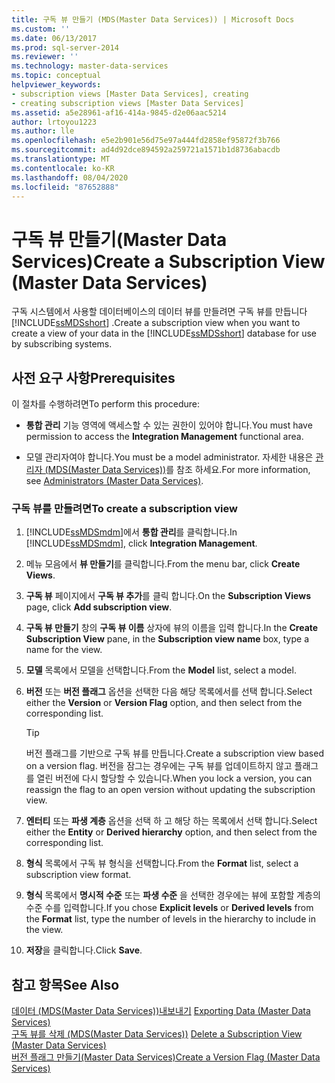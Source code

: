 ```yaml
---
title: 구독 뷰 만들기 (MDS(Master Data Services)) | Microsoft Docs
ms.custom: ''
ms.date: 06/13/2017
ms.prod: sql-server-2014
ms.reviewer: ''
ms.technology: master-data-services
ms.topic: conceptual
helpviewer_keywords:
- subscription views [Master Data Services], creating
- creating subscription views [Master Data Services]
ms.assetid: a5e28961-af16-414a-9845-d2e06aac5214
author: lrtoyou1223
ms.author: lle
ms.openlocfilehash: e5e2b901e56d75e97a444fd2858ef95872f3b766
ms.sourcegitcommit: ad4d92dce894592a259721a1571b1d8736abacdb
ms.translationtype: MT
ms.contentlocale: ko-KR
ms.lasthandoff: 08/04/2020
ms.locfileid: "87652888"
---
```

# <a name="create-a-subscription-view-master-data-services"></a><span data-ttu-id="f8031-102">구독 뷰 만들기(Master Data Services)</span><span class="sxs-lookup"><span data-stu-id="f8031-102">Create a Subscription View (Master Data Services)</span></span>
  <span data-ttu-id="f8031-103">구독 시스템에서 사용할 데이터베이스의 데이터 뷰를 만들려면 구독 뷰를 만듭니다 [!INCLUDE[ssMDSshort](../includes/ssmdsshort-md.md)] .</span><span class="sxs-lookup"><span data-stu-id="f8031-103">Create a subscription view when you want to create a view of your data in the [!INCLUDE[ssMDSshort](../includes/ssmdsshort-md.md)] database for use by subscribing systems.</span></span>  
  
## <a name="prerequisites"></a><span data-ttu-id="f8031-104">사전 요구 사항</span><span class="sxs-lookup"><span data-stu-id="f8031-104">Prerequisites</span></span>  
 <span data-ttu-id="f8031-105">이 절차를 수행하려면</span><span class="sxs-lookup"><span data-stu-id="f8031-105">To perform this procedure:</span></span>  
  
-   <span data-ttu-id="f8031-106">**통합 관리** 기능 영역에 액세스할 수 있는 권한이 있어야 합니다.</span><span class="sxs-lookup"><span data-stu-id="f8031-106">You must have permission to access the **Integration Management** functional area.</span></span>  
  
-   <span data-ttu-id="f8031-107">모델 관리자여야 합니다.</span><span class="sxs-lookup"><span data-stu-id="f8031-107">You must be a model administrator.</span></span> <span data-ttu-id="f8031-108">자세한 내용은 [관리자 &#40;MDS(Master Data Services)&#41;](administrators-master-data-services.md)를 참조 하세요.</span><span class="sxs-lookup"><span data-stu-id="f8031-108">For more information, see [Administrators &#40;Master Data Services&#41;](administrators-master-data-services.md).</span></span>  
  
### <a name="to-create-a-subscription-view"></a><span data-ttu-id="f8031-109">구독 뷰를 만들려면</span><span class="sxs-lookup"><span data-stu-id="f8031-109">To create a subscription view</span></span>  
  
1.  <span data-ttu-id="f8031-110">[!INCLUDE[ssMDSmdm](../includes/ssmdsmdm-md.md)]에서 **통합 관리**를 클릭합니다.</span><span class="sxs-lookup"><span data-stu-id="f8031-110">In [!INCLUDE[ssMDSmdm](../includes/ssmdsmdm-md.md)], click **Integration Management**.</span></span>  
  
2.  <span data-ttu-id="f8031-111">메뉴 모음에서 **뷰 만들기**를 클릭합니다.</span><span class="sxs-lookup"><span data-stu-id="f8031-111">From the menu bar, click **Create Views**.</span></span>  
  
3.  <span data-ttu-id="f8031-112">**구독 뷰** 페이지에서 **구독 뷰 추가**를 클릭 합니다.</span><span class="sxs-lookup"><span data-stu-id="f8031-112">On the **Subscription Views** page, click **Add subscription view**.</span></span>  
  
4.  <span data-ttu-id="f8031-113">**구독 뷰 만들기** 창의 **구독 뷰 이름** 상자에 뷰의 이름을 입력 합니다.</span><span class="sxs-lookup"><span data-stu-id="f8031-113">In the **Create Subscription View** pane, in the **Subscription view name** box, type a name for the view.</span></span>  
  
5.  <span data-ttu-id="f8031-114">**모델** 목록에서 모델을 선택합니다.</span><span class="sxs-lookup"><span data-stu-id="f8031-114">From the **Model** list, select a model.</span></span>  
  
6.  <span data-ttu-id="f8031-115">**버전** 또는 **버전 플래그** 옵션을 선택한 다음 해당 목록에서를 선택 합니다.</span><span class="sxs-lookup"><span data-stu-id="f8031-115">Select either the **Version** or **Version Flag** option, and then select from the corresponding list.</span></span>  
  
    > [!TIP]  
    >  <span data-ttu-id="f8031-116">버전 플래그를 기반으로 구독 뷰를 만듭니다.</span><span class="sxs-lookup"><span data-stu-id="f8031-116">Create a subscription view based on a version flag.</span></span> <span data-ttu-id="f8031-117">버전을 잠그는 경우에는 구독 뷰를 업데이트하지 않고 플래그를 열린 버전에 다시 할당할 수 있습니다.</span><span class="sxs-lookup"><span data-stu-id="f8031-117">When you lock a version, you can reassign the flag to an open version without updating the subscription view.</span></span>  
  
7.  <span data-ttu-id="f8031-118">**엔터티** 또는 **파생 계층** 옵션을 선택 하 고 해당 하는 목록에서 선택 합니다.</span><span class="sxs-lookup"><span data-stu-id="f8031-118">Select either the **Entity** or **Derived hierarchy** option, and then select from the corresponding list.</span></span>  
  
8.  <span data-ttu-id="f8031-119">**형식** 목록에서 구독 뷰 형식을 선택합니다.</span><span class="sxs-lookup"><span data-stu-id="f8031-119">From the **Format** list, select a subscription view format.</span></span>  
  
9. <span data-ttu-id="f8031-120">**형식** 목록에서 **명시적 수준** 또는 **파생 수준** 을 선택한 경우에는 뷰에 포함할 계층의 수준 수를 입력합니다.</span><span class="sxs-lookup"><span data-stu-id="f8031-120">If you chose **Explicit levels** or **Derived levels** from the **Format** list, type the number of levels in the hierarchy to include in the view.</span></span>  
  
10. <span data-ttu-id="f8031-121">**저장**을 클릭합니다.</span><span class="sxs-lookup"><span data-stu-id="f8031-121">Click **Save**.</span></span>  
  
## <a name="see-also"></a><span data-ttu-id="f8031-122">참고 항목</span><span class="sxs-lookup"><span data-stu-id="f8031-122">See Also</span></span>  
 <span data-ttu-id="f8031-123">[데이터 &#40;MDS(Master Data Services)&#41;내보내기](overview-exporting-data-master-data-services.md) </span><span class="sxs-lookup"><span data-stu-id="f8031-123">[Exporting Data &#40;Master Data Services&#41;](overview-exporting-data-master-data-services.md) </span></span>  
 <span data-ttu-id="f8031-124">[구독 뷰를 삭제 &#40;MDS(Master Data Services)&#41;](delete-a-subscription-view-master-data-services.md) </span><span class="sxs-lookup"><span data-stu-id="f8031-124">[Delete a Subscription View &#40;Master Data Services&#41;](delete-a-subscription-view-master-data-services.md) </span></span>  
 [<span data-ttu-id="f8031-125">버전 플래그 만들기&#40;Master Data Services&#41;</span><span class="sxs-lookup"><span data-stu-id="f8031-125">Create a Version Flag &#40;Master Data Services&#41;</span></span>](create-a-version-flag-master-data-services.md)  
  
  

